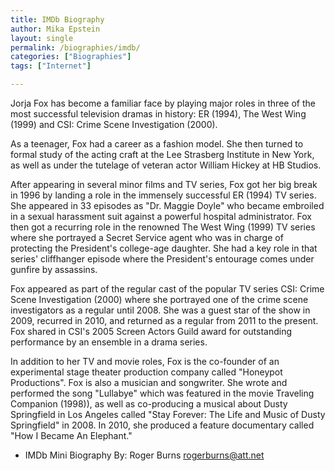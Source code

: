 ```yaml
---
title: IMDb Biography
author: Mika Epstein
layout: single
permalink: /biographies/imdb/
categories: ["Biographies"]
tags: ["Internet"]

---
```


Jorja Fox has become a familiar face by playing major roles in three of the most successful television dramas in history: ER (1994), The West Wing (1999) and CSI: Crime Scene Investigation (2000).

As a teenager, Fox had a career as a fashion model. She then turned to formal study of the acting craft at the Lee Strasberg Institute in New York, as well as under the tutelage of veteran actor William Hickey at HB Studios.

After appearing in several minor films and TV series, Fox got her big break in 1996 by landing a role in the immensely successful ER (1994) TV series. She appeared in 33 episodes as "Dr. Maggie Doyle" who became embroiled in a sexual harassment suit against a powerful hospital administrator. Fox then got a recurring role in the renowned The West Wing (1999) TV series where she portrayed a Secret Service agent who was in charge of protecting the President's college-age daughter. She had a key role in that series' cliffhanger episode where the President's entourage comes under gunfire by assassins.

Fox appeared as part of the regular cast of the popular TV series CSI: Crime Scene Investigation (2000) where she portrayed one of the crime scene investigators as a regular until 2008. She was a guest star of the show in 2009, recurred in 2010, and returned as a regular from 2011 to the present. Fox shared in CSI's 2005 Screen Actors Guild award for outstanding performance by an ensemble in a drama series.

In addition to her TV and movie roles, Fox is the co-founder of an experimental stage theater production company called "Honeypot Productions". Fox is also a musician and songwriter. She wrote and performed the song "Lullabye" which was featured in the movie Traveling Companion (1998)), as well as co-producing a musical about Dusty Springfield in Los Angeles called "Stay Forever: The Life and Music of Dusty Springfield" in 2008. In 2010, she produced a feature documentary called "How I Became An Elephant."

- IMDb Mini Biography By: Roger Burns <rogerburns@att.net>